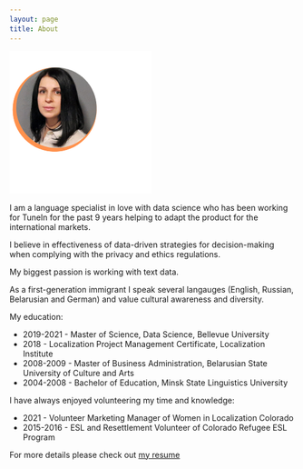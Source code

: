 ```yaml
---
layout: page
title: About
---
```

<img src ="images/natalliac%20(2).png"><br>                                                               

I am a language specialist in love with data science who has been working for TuneIn for the past 9 years helping to adapt the product for the international markets. 

I believe in effectiveness of data-driven strategies for decision-making when complying with the privacy and ethics regulations. 

My biggest passion is working with text data.

As a first-generation immigrant I speak several langauges (English, Russian, Belarusian and German) and value cultural awareness and diversity. 

My education:
- 2019-2021 - Master of Science, Data Science, Bellevue University
- 2018 - Localization Project Management Certificate, Localization Institute
- 2008-2009 - Master of Business Administration, Belarusian State University of Culture and Arts
- 2004-2008 - Bachelor of Education, Minsk State Linguistics University

I have always enjoyed volunteering my time and knowledge:

- 2021 - Volunteer Marketing Manager of Women in Localization Colorado
- 2015-2016 - ESL and Resettlement Volunteer of Colorado Refugee ESL Program

For more details please check out [my resume](https://github.com/natacasey/natacasey.github.io/blob/main/images/Project%20Manager%20Creative%20Professional%20Resume%20(2).pdf)
